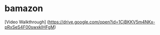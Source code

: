 # bamazon

[Video Walkthrough] (https://drive.google.com/open?id=1CjBKKV5m4NKx-pRxSeS4F00swxkIHFgM)
